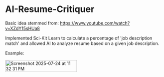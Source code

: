 # AI-Resume-Critiquer

Basic idea stemmed from: https://www.youtube.com/watch?v=XZdY15sHUa8

Implemented Sci-Kit Learn to calculate a percentage of 'job description match' and allowed AI to analyze resume based on a given job description. 

Example: 

<img width="230" height="38" alt="Screenshot 2025-07-24 at 11 32 31 PM" src="https://github.com/user-attachments/assets/c0ada768-55bb-4daa-bd8c-439c7f9e984b" />

